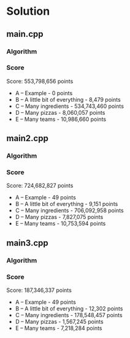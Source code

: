 # Solution

## main.cpp

### Algorithm

### Score

Score: 553,798,656 points

* A – Example - 0 points
* B – A little bit of everything - 8,479 points
* C – Many ingredients - 534,743,460 points
* D – Many pizzas - 8,060,057 points
* E – Many teams - 10,986,660 points

## main2.cpp

### Algorithm

### Score

Score: 724,682,827 points

* A – Example - 49 points
* B – A little bit of everything - 9,151 points
* C – Many ingredients - 706,092,958 points
* D – Many pizzas - 7,827,075 points
* E – Many teams - 10,753,594 points

## main3.cpp

### Algorithm

### Score

Score: 187,346,337 points

* A – Example - 49 points
* B – A little bit of everything - 12,302 points
* C – Many ingredients - 178,548,457 points
* D – Many pizzas - 1,567,245 points
* E – Many teams - 7,218,284 points